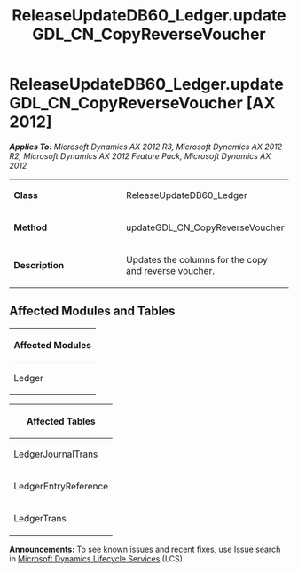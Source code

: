 ﻿---
title: ReleaseUpdateDB60_Ledger.updateGDL_CN_CopyReverseVoucher
TOCTitle: ReleaseUpdateDB60_Ledger.updateGDL_CN_CopyReverseVoucher
ms:assetid: 9b0951cb-80e7-1c16-e5f5-800256c3aded
ms:mtpsurl: https://msdn.microsoft.com/en-us/library/JJ686316(v=AX.60)
ms:contentKeyID: 49710019
ms.date: 05/18/2015
mtps_version: v=AX.60
---

# ReleaseUpdateDB60\_Ledger.updateGDL\_CN\_CopyReverseVoucher [AX 2012]


_**Applies To:** Microsoft Dynamics AX 2012 R3, Microsoft Dynamics AX 2012 R2, Microsoft Dynamics AX 2012 Feature Pack, Microsoft Dynamics AX 2012_

<table>
<colgroup>
<col style="width: 50%" />
<col style="width: 50%" />
</colgroup>
<tbody>
<tr class="odd">
<td><p><strong>Class</strong></p></td>
<td><p>ReleaseUpdateDB60_Ledger</p></td>
</tr>
<tr class="even">
<td><p><strong>Method</strong></p></td>
<td><p>updateGDL_CN_CopyReverseVoucher</p></td>
</tr>
<tr class="odd">
<td><p><strong>Description</strong></p></td>
<td><p>Updates the columns for the copy and reverse voucher.</p></td>
</tr>
</tbody>
</table>


## Affected Modules and Tables

<table>
<colgroup>
<col style="width: 100%" />
</colgroup>
<thead>
<tr class="header">
<th><p>Affected Modules</p></th>
</tr>
</thead>
<tbody>
<tr class="odd">
<td><p>Ledger</p></td>
</tr>
</tbody>
</table>


<table>
<colgroup>
<col style="width: 100%" />
</colgroup>
<thead>
<tr class="header">
<th><p>Affected Tables</p></th>
</tr>
</thead>
<tbody>
<tr class="odd">
<td><p>LedgerJournalTrans</p></td>
</tr>
<tr class="even">
<td><p>LedgerEntryReference</p></td>
</tr>
<tr class="odd">
<td><p>LedgerTrans</p></td>
</tr>
</tbody>
</table>

  
**Announcements:** To see known issues and recent fixes, use [Issue search](http://go.microsoft.com/fwlink/?linkid=389258) in [Microsoft Dynamics Lifecycle Services](http://go.microsoft.com/fwlink/?linkid=306505) (LCS).

